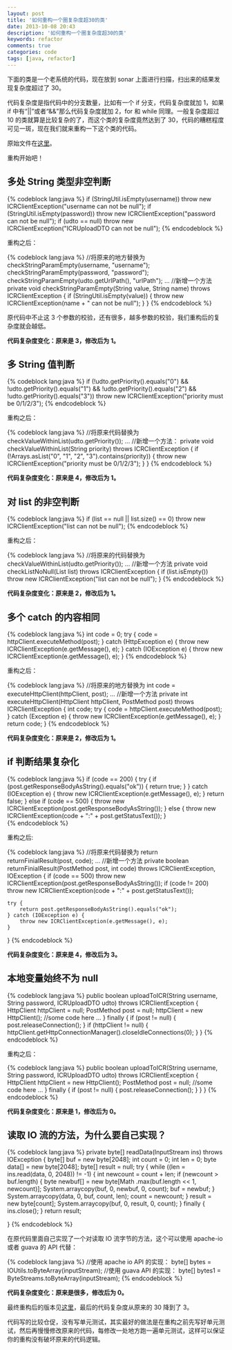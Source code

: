 ```yaml
---
layout: post
title: '如何重构一个圈复杂度超30的类'
date: 2013-10-08 20:43
description: '如何重构一个圈复杂度超30的类'
keywords: refactor
comments: true
categories: code
tags: [java, refactor]
---
```


下面的类是一个老系统的代码，现在放到 sonar 上面进行扫描，扫出来的结果发现复杂度超过了 30。

代码复杂度是指代码中的分支数量，比如有一个 if 分支，代码复杂度就加 1，如果 if 中有“||”或者“&&”那么代码复杂度就加 2，for 和 while 同理。一般复杂度超过 10 的类就算是比较复杂的了，而这个类的复杂度竟然达到了 30，代码的糟糕程度可见一斑，现在我们就来重构一下这个类的代码。

<!--more-->

原始文件在[这里](https://github.com/zhaozhiming/zhaozhiming.github.com/blob/source/source/file/SomeClient(old).java)。  

重构开始吧！

## 多处 String 类型非空判断

{% codeblock lang:java %}
if (StringUtil.isEmpty(username))
    throw new ICRClientException("username can not be null");
if (StringUtil.isEmpty(password))
    throw new ICRClientException("password can not be null");
if (udto == null)
throw new ICRClientException("ICRUploadDTO can not be null");
{% endcodeblock %}

重构之后：

{% codeblock lang:java %}
//将原来的地方替换为
checkStringParamEmpty(username, "username");
checkStringParamEmpty(password, "password");
checkStringParamEmpty(udto.getUrlPath(), "urlPath");
...
//新增一个方法
private void checkStringParamEmpty(String value, String name) throws ICRClientException {
    if (StringUtil.isEmpty(value)) {
        throw new ICRClientException(name + " can not be null");
    }
}
{% endcodeblock %}

原代码中不止这 3 个参数的校验，还有很多，越多参数的校验，我们重构后的复杂度就会越低。

**代码复杂度变化：原来是 3，修改后为 1。**

## 多 String 值判断

{% codeblock lang:java %}
if (!udto.getPriority().equals("0") && !udto.getPriority().equals("1")
&& !udto.getPriority().equals("2") && !udto.getPriority().equals("3"))
    throw new ICRClientException("priority must be 0/1/2/3");
{% endcodeblock %}

重构之后：

{% codeblock lang:java %}
//将原来代码替换为
checkValueWithinList(udto.getPriority());
...
//新增一个方法：
private void checkValueWithinList(String priority) throws ICRClientException {
    if (!Arrays.asList("0", "1", "2", "3").contains(priority)) {
        throw new ICRClientException("priority must be 0/1/2/3");
    }
}
{% endcodeblock %}

**代码复杂度变化：原来是 4，修改后为 1。**

## 对 list 的非空判断

{% codeblock lang:java %}
if (list == null || list.size() == 0)
    throw new ICRClientException("list can not be null");
{% endcodeblock %}

重构之后：

{% codeblock lang:java %}
//将原来的代码替换为
checkValueWithinList(udto.getPriority());
...
//新增一个方法
private void checkListNoNull(List list) throws ICRClientException {
    if (list.isEmpty()) throw new ICRClientException("list can not be null");
}
{% endcodeblock %}

**代码复杂度变化：原来是 2，修改后为 1。**

## 多个 catch 的内容相同

{% codeblock lang:java %}
int code = 0;
try {
    code = httpClient.executeMethod(post);
} catch (HttpException e) {
    throw new ICRClientException(e.getMessage(), e);
} catch (IOException e) {
    throw new ICRClientException(e.getMessage(), e);
}
{% endcodeblock %}

重构之后：

{% codeblock lang:java %}
//将原来的地方替换为
int code = executeHttpClient(httpClient, post);
...
//新增一个方法
private int executeHttpClient(HttpClient httpClient, PostMethod post) throws ICRClientException {
    int code;
    try {
        code = httpClient.executeMethod(post);
    } catch (Exception e) {
        throw new ICRClientException(e.getMessage(), e);
    }
    return code;
}
{% endcodeblock %}

**代码复杂度变化：原来是 2，修改后为 1。**

## if 判断结果复杂化

{% codeblock lang:java %}
if (code == 200) {
try {
    if (post.getResponseBodyAsString().equals("ok")) {
    return true;
}
} catch (IOException e) {
    throw new ICRClientException(e.getMessage(), e);
}
return false;
} else if (code == 500) {
    throw new ICRClientException(post.getResponseBodyAsString());
} else {
    throw new ICRClientException(code + ":" + post.getStatusText());
}  
{% endcodeblock %}

重构之后:

{% codeblock lang:java %}
//将原来代码替换为
return returnFinialResult(post, code);
...
//新增一个方法
private boolean returnFinialResult(PostMethod post, int code) throws ICRClientException, IOException {
if (code == 500) throw new ICRClientException(post.getResponseBodyAsString());
if (code != 200) throw new ICRClientException(code + ":" + post.getStatusText());

    try {
        return post.getResponseBodyAsString().equals("ok");
    } catch (IOException e) {
        throw new ICRClientException(e.getMessage(), e);
    }

}
{% endcodeblock %}

**代码复杂度变化：原来是 4，修改后为 3。**

## 本地变量始终不为 null

{% codeblock lang:java %}
public boolean uploadToICR(String username, String password, ICRUploadDTO udto) throws ICRClientException {
    HttpClient httpClient = null;
    PostMethod post = null;
    httpClient = new HttpClient();
    //some code here
    …
    } finally {
        if (post != null) {
            post.releaseConnection();
        }
    if (httpClient != null) {
        httpClient.getHttpConnectionManager().closeIdleConnections(0);
    }
}
{% endcodeblock %}

重构之后：

{% codeblock lang:java %}
public boolean uploadToICR(String username, String password, ICRUploadDTO udto) throws ICRClientException {
    HttpClient httpClient = new HttpClient();
    PostMethod post = null;
    //some code here
    …
    } finally {
        if (post != null) {
            post.releaseConnection();
        }
    }
}
{% endcodeblock %}

**代码复杂度变化：原来是 1，修改后为 0。**

## 读取 IO 流的方法，为什么要自己实现？

{% codeblock lang:java %}
private byte[] readData(InputStream ins) throws IOException {
    byte[] buf = new byte[2048];
    int count = 0;
    int len = 0;
    byte data[] = new byte[2048];
    byte[] result = null;
    try {
        while ((len = ins.read(data, 0, 2048)) != -1) {
            int newcount = count + len;
            if (newcount > buf.length) {
            byte newbuf[] = new byte[Math
            .max(buf.length << 1, newcount)];
            System.arraycopy(buf, 0, newbuf, 0, count);
            buf = newbuf;
        }
        System.arraycopy(data, 0, buf, count, len);
        count = newcount;
        }
        result = new byte[count];
        System.arraycopy(buf, 0, result, 0, count);
    } finally {
        ins.close();
    }
    return result;

}
{% endcodeblock %}

在原代码里面自己实现了一个对读取 IO 流字节的方法，这个可以使用 apache-io 或者 guava 的 API 代替：

{% codeblock lang:java %}
//使用 apache io API 的实现：
byte[] bytes = IOUtils.toByteArray(inputStream);
//使用 guava API 的实现：
byte[] bytes1 = ByteStreams.toByteArray(inputStream);
{% endcodeblock %}

**代码复杂度变化：原来是很多，修改后为 0。**

最终重构后的版本见[这里](<https://github.com/zhaozhiming/zhaozhiming.github.com/blob/source/source/file/SomeClient(new).java>)，最后的代码复杂度从原来的 30 降到了 3。

代码写的比较仓促，没有写单元测试，其实最好的做法是在重构之前先写好单元测试，然后再慢慢修改原来的代码，每修改一处地方跑一遍单元测试，这样可以保证你的重构没有破坏原来的代码逻辑。
